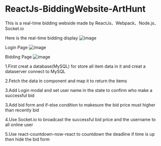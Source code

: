 # ReactJs-BiddingWebsite-ArtHunt

This is a real-time bidding webside made by ReactJs、Webpack、Node.js、Socket.io  

Here is the real-time bidding display
![image](https://github.com/LeoHsu0802/ReactJs-BiddingWebsite-ArtHunt/blob/master/Biddingdisplay.gif?raw=true)

Login Page
![image](https://github.com/LeoHsu0802/ReactJs-BiddingWebsite-ArtHunt/blob/master/view1.png)

Bidding Page
![image](https://github.com/LeoHsu0802/ReactJs-BiddingWebsite-ArtHunt/blob/master/view2.PNG)

1.First creat a database(MySQL) for store all item data in it and creat a dataserver connect to MySQL    

2.Fetch the data in component and map it to return the items   

3.Add Login modal and set user name in the state to confirm who make a successful bid   

3.Add bid form and if-else condition to makesure the bid price must higher than recently bid   

4.Use Socket.io to broadcast the successful bid price and the username to all online user   

5.Use react-countdown-now-react to countdown the deadline if time is up then hide the bid form      
